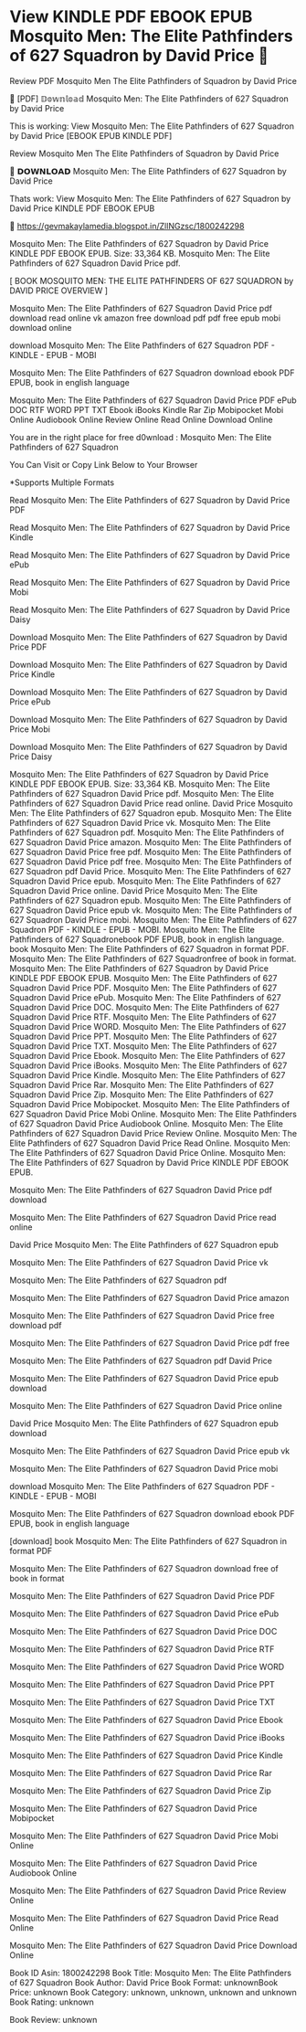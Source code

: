 # View KINDLE PDF EBOOK EPUB Mosquito Men: The Elite Pathfinders of 627 Squadron by  David Price 💚
Review PDF Mosquito Men The Elite Pathfinders of Squadron by David Price

💜 [PDF] 𝔻𝕠𝕨𝕟𝕝𝕠𝕒𝕕 Mosquito Men: The Elite Pathfinders of 627 Squadron by David Price

This is working: View Mosquito Men: The Elite Pathfinders of 627 Squadron by David Price [EBOOK EPUB KINDLE PDF]


Review Mosquito Men The Elite Pathfinders of Squadron by David Price

💚 𝗗𝗢𝗪𝗡𝗟𝗢𝗔𝗗 Mosquito Men: The Elite Pathfinders of 627 Squadron by David Price

Thats work: View Mosquito Men: The Elite Pathfinders of 627 Squadron by David Price KINDLE PDF EBOOK EPUB



🔗 https://gevmakaylamedia.blogspot.in/ZllNGzsc/1800242298



Mosquito Men: The Elite Pathfinders of 627 Squadron by David Price KINDLE PDF EBOOK EPUB. Size: 33,364 KB. Mosquito Men: The Elite Pathfinders of 627 Squadron David Price pdf.

[ BOOK MOSQUITO MEN: THE ELITE PATHFINDERS OF 627 SQUADRON by DAVID PRICE OVERVIEW ]

Mosquito Men: The Elite Pathfinders of 627 Squadron David Price pdf download read online vk amazon free download pdf pdf free epub mobi download online

download Mosquito Men: The Elite Pathfinders of 627 Squadron PDF - KINDLE - EPUB - MOBI

Mosquito Men: The Elite Pathfinders of 627 Squadron download ebook PDF EPUB, book in english language

Mosquito Men: The Elite Pathfinders of 627 Squadron David Price PDF ePub DOC RTF WORD PPT TXT Ebook iBooks Kindle Rar Zip Mobipocket Mobi Online Audiobook Online Review Online Read Online Download Online

You are in the right place for free d0wnload : Mosquito Men: The Elite Pathfinders of 627 Squadron

You Can Visit or Copy Link Below to Your Browser

*Supports Multiple Formats

Read Mosquito Men: The Elite Pathfinders of 627 Squadron by David Price PDF

Read Mosquito Men: The Elite Pathfinders of 627 Squadron by David Price Kindle

Read Mosquito Men: The Elite Pathfinders of 627 Squadron by David Price ePub

Read Mosquito Men: The Elite Pathfinders of 627 Squadron by David Price Mobi

Read Mosquito Men: The Elite Pathfinders of 627 Squadron by David Price Daisy

Download Mosquito Men: The Elite Pathfinders of 627 Squadron by David Price PDF

Download Mosquito Men: The Elite Pathfinders of 627 Squadron by David Price Kindle

Download Mosquito Men: The Elite Pathfinders of 627 Squadron by David Price ePub

Download Mosquito Men: The Elite Pathfinders of 627 Squadron by David Price Mobi

Download Mosquito Men: The Elite Pathfinders of 627 Squadron by David Price Daisy

Mosquito Men: The Elite Pathfinders of 627 Squadron by David Price KINDLE PDF EBOOK EPUB. Size: 33,364 KB. Mosquito Men: The Elite Pathfinders of 627 Squadron David Price pdf. Mosquito Men: The Elite Pathfinders of 627 Squadron David Price read online. David Price Mosquito Men: The Elite Pathfinders of 627 Squadron epub. Mosquito Men: The Elite Pathfinders of 627 Squadron David Price vk. Mosquito Men: The Elite Pathfinders of 627 Squadron pdf. Mosquito Men: The Elite Pathfinders of 627 Squadron David Price amazon. Mosquito Men: The Elite Pathfinders of 627 Squadron David Price free pdf. Mosquito Men: The Elite Pathfinders of 627 Squadron David Price pdf free. Mosquito Men: The Elite Pathfinders of 627 Squadron pdf David Price. Mosquito Men: The Elite Pathfinders of 627 Squadron David Price epub. Mosquito Men: The Elite Pathfinders of 627 Squadron David Price online. David Price Mosquito Men: The Elite Pathfinders of 627 Squadron epub. Mosquito Men: The Elite Pathfinders of 627 Squadron David Price epub vk. Mosquito Men: The Elite Pathfinders of 627 Squadron David Price mobi. Mosquito Men: The Elite Pathfinders of 627 Squadron PDF - KINDLE - EPUB - MOBI. Mosquito Men: The Elite Pathfinders of 627 Squadronebook PDF EPUB, book in english language. book Mosquito Men: The Elite Pathfinders of 627 Squadron in format PDF. Mosquito Men: The Elite Pathfinders of 627 Squadronfree of book in format. Mosquito Men: The Elite Pathfinders of 627 Squadron by David Price KINDLE PDF EBOOK EPUB. Mosquito Men: The Elite Pathfinders of 627 Squadron David Price PDF. Mosquito Men: The Elite Pathfinders of 627 Squadron David Price ePub. Mosquito Men: The Elite Pathfinders of 627 Squadron David Price DOC. Mosquito Men: The Elite Pathfinders of 627 Squadron David Price RTF. Mosquito Men: The Elite Pathfinders of 627 Squadron David Price WORD. Mosquito Men: The Elite Pathfinders of 627 Squadron David Price PPT. Mosquito Men: The Elite Pathfinders of 627 Squadron David Price TXT. Mosquito Men: The Elite Pathfinders of 627 Squadron David Price Ebook. Mosquito Men: The Elite Pathfinders of 627 Squadron David Price iBooks. Mosquito Men: The Elite Pathfinders of 627 Squadron David Price Kindle. Mosquito Men: The Elite Pathfinders of 627 Squadron David Price Rar. Mosquito Men: The Elite Pathfinders of 627 Squadron David Price Zip. Mosquito Men: The Elite Pathfinders of 627 Squadron David Price Mobipocket. Mosquito Men: The Elite Pathfinders of 627 Squadron David Price Mobi Online. Mosquito Men: The Elite Pathfinders of 627 Squadron David Price Audiobook Online. Mosquito Men: The Elite Pathfinders of 627 Squadron David Price Review Online. Mosquito Men: The Elite Pathfinders of 627 Squadron David Price Read Online. Mosquito Men: The Elite Pathfinders of 627 Squadron David Price Online. Mosquito Men: The Elite Pathfinders of 627 Squadron by David Price KINDLE PDF EBOOK EPUB.

Mosquito Men: The Elite Pathfinders of 627 Squadron David Price pdf download

Mosquito Men: The Elite Pathfinders of 627 Squadron David Price read online

David Price Mosquito Men: The Elite Pathfinders of 627 Squadron epub

Mosquito Men: The Elite Pathfinders of 627 Squadron David Price vk

Mosquito Men: The Elite Pathfinders of 627 Squadron pdf

Mosquito Men: The Elite Pathfinders of 627 Squadron David Price amazon

Mosquito Men: The Elite Pathfinders of 627 Squadron David Price free download pdf

Mosquito Men: The Elite Pathfinders of 627 Squadron David Price pdf free

Mosquito Men: The Elite Pathfinders of 627 Squadron pdf David Price

Mosquito Men: The Elite Pathfinders of 627 Squadron David Price epub download

Mosquito Men: The Elite Pathfinders of 627 Squadron David Price online

David Price Mosquito Men: The Elite Pathfinders of 627 Squadron epub download

Mosquito Men: The Elite Pathfinders of 627 Squadron David Price epub vk

Mosquito Men: The Elite Pathfinders of 627 Squadron David Price mobi

download Mosquito Men: The Elite Pathfinders of 627 Squadron PDF - KINDLE - EPUB - MOBI

Mosquito Men: The Elite Pathfinders of 627 Squadron download ebook PDF EPUB, book in english language

[download] book Mosquito Men: The Elite Pathfinders of 627 Squadron in format PDF

Mosquito Men: The Elite Pathfinders of 627 Squadron download free of book in format

Mosquito Men: The Elite Pathfinders of 627 Squadron David Price PDF

Mosquito Men: The Elite Pathfinders of 627 Squadron David Price ePub

Mosquito Men: The Elite Pathfinders of 627 Squadron David Price DOC

Mosquito Men: The Elite Pathfinders of 627 Squadron David Price RTF

Mosquito Men: The Elite Pathfinders of 627 Squadron David Price WORD

Mosquito Men: The Elite Pathfinders of 627 Squadron David Price PPT

Mosquito Men: The Elite Pathfinders of 627 Squadron David Price TXT

Mosquito Men: The Elite Pathfinders of 627 Squadron David Price Ebook

Mosquito Men: The Elite Pathfinders of 627 Squadron David Price iBooks

Mosquito Men: The Elite Pathfinders of 627 Squadron David Price Kindle

Mosquito Men: The Elite Pathfinders of 627 Squadron David Price Rar

Mosquito Men: The Elite Pathfinders of 627 Squadron David Price Zip

Mosquito Men: The Elite Pathfinders of 627 Squadron David Price Mobipocket

Mosquito Men: The Elite Pathfinders of 627 Squadron David Price Mobi Online

Mosquito Men: The Elite Pathfinders of 627 Squadron David Price Audiobook Online

Mosquito Men: The Elite Pathfinders of 627 Squadron David Price Review Online

Mosquito Men: The Elite Pathfinders of 627 Squadron David Price Read Online

Mosquito Men: The Elite Pathfinders of 627 Squadron David Price Download Online

Book ID Asin: 1800242298
Book Title: Mosquito Men: The Elite Pathfinders of 627 Squadron
Book Author: David Price
Book Format: unknownBook Price: unknown
Book Category: unknown, unknown, unknown and unknown
Book Rating: unknown

Book Review: unknown
